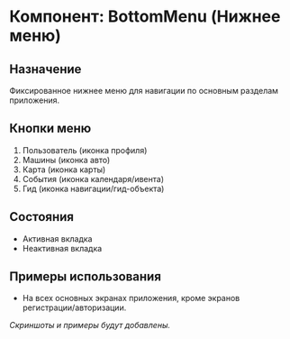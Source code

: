 # Компонент: BottomMenu (Нижнее меню)

## Назначение
Фиксированное нижнее меню для навигации по основным разделам приложения.

## Кнопки меню
1. Пользователь (иконка профиля)
2. Машины (иконка авто)
3. Карта (иконка карты)
4. События (иконка календаря/ивента)
5. Гид (иконка навигации/гид-объекта)

## Состояния
- Активная вкладка
- Неактивная вкладка

## Примеры использования
- На всех основных экранах приложения, кроме экранов регистрации/авторизации.

_Скриншоты и примеры будут добавлены._ 